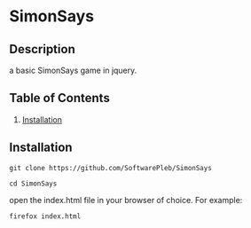 # SimonSays

## Description

a basic SimonSays game in jquery.

## Table of Contents

1. [Installation](#Installation)

## Installation

`git clone https://github.com/SoftwarePleb/SimonSays`

`cd SimonSays`

open the index.html file in your browser of choice. For example:

`firefox index.html`
